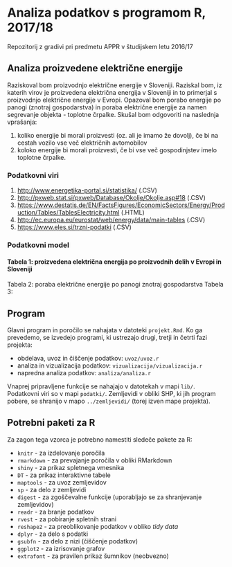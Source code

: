 # Analiza podatkov s programom R, 2017/18

Repozitorij z gradivi pri predmetu APPR v študijskem letu 2016/17

## Analiza proizvedene električne energije

Raziskoval bom proizvodnjo električne energije v Sloveniji. Raziskal bom, iz katerih virov je proizvedena električna energija v Sloveniji in to primerjal s proizvodnjo električne energije v Evropi. Opazoval bom porabo energije po panogi (znotraj gospodarstva) in poraba električne energije za namen segrevanje objekta - toplotne črpalke. Skušal bom odgovoriti na naslednja vprašanja:
1. koliko energije bi morali proizvesti (oz. ali je imamo že dovolj), če bi na cestah vozilo vse več električnih avtomobilov
2. koloko energije bi morali proizvesti, če bi vse več gospodinjstev imelo toplotne črpalke.

### Podatkovni viri 
1. http://www.energetika-portal.si/statistika/ (.CSV)
2. http://pxweb.stat.si/pxweb/Database/Okolje/Okolje.asp#18 (.CSV)
3. https://www.destatis.de/EN/FactsFigures/EconomicSectors/Energy/Production/Tables/TablesElectricity.html (.HTML)
4. http://ec.europa.eu/eurostat/web/energy/data/main-tables (.CSV)
5. https://www.eles.si/trzni-podatki (.CSV)

### Podatkovni model

#### Tabela 1: proizvedena električna energija po proizvodnih delih v Evropi in Sloveniji 
  
Tabela 2: poraba električne energije po panogi znotraj gospodarstva
Tabela 3: 

## Program

Glavni program in poročilo se nahajata v datoteki `projekt.Rmd`. Ko ga prevedemo,
se izvedejo programi, ki ustrezajo drugi, tretji in četrti fazi projekta:

* obdelava, uvoz in čiščenje podatkov: `uvoz/uvoz.r`
* analiza in vizualizacija podatkov: `vizualizacija/vizualizacija.r`
* napredna analiza podatkov: `analiza/analiza.r`

Vnaprej pripravljene funkcije se nahajajo v datotekah v mapi `lib/`. Podatkovni
viri so v mapi `podatki/`. Zemljevidi v obliki SHP, ki jih program pobere, se
shranijo v mapo `../zemljevidi/` (torej izven mape projekta).

## Potrebni paketi za R

Za zagon tega vzorca je potrebno namestiti sledeče pakete za R:

* `knitr` - za izdelovanje poročila
* `rmarkdown` - za prevajanje poročila v obliki RMarkdown
* `shiny` - za prikaz spletnega vmesnika
* `DT` - za prikaz interaktivne tabele
* `maptools` - za uvoz zemljevidov
* `sp` - za delo z zemljevidi
* `digest` - za zgoščevalne funkcije (uporabljajo se za shranjevanje zemljevidov)
* `readr` - za branje podatkov
* `rvest` - za pobiranje spletnih strani
* `reshape2` - za preoblikovanje podatkov v obliko *tidy data*
* `dplyr` - za delo s podatki
* `gsubfn` - za delo z nizi (čiščenje podatkov)
* `ggplot2` - za izrisovanje grafov
* `extrafont` - za pravilen prikaz šumnikov (neobvezno)
